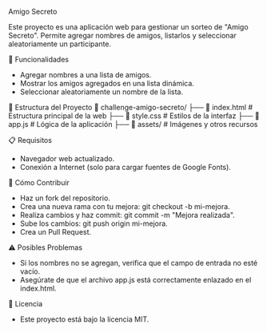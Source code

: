 Amigo Secreto

Este proyecto es una aplicación web para gestionar un sorteo de "Amigo Secreto". Permite agregar nombres de amigos, listarlos y seleccionar aleatoriamente un participante.

🚀 Funcionalidades
- Agregar nombres a una lista de amigos.
- Mostrar los amigos agregados en una lista dinámica.
- Seleccionar aleatoriamente un nombre de la lista.

📂 Estructura del Proyecto
📁 challenge-amigo-secreto/
├── 📄 index.html    # Estructura principal de la web
├── 📄 style.css     # Estilos de la interfaz
├── 📄 app.js        # Lógica de la aplicación
├── 📁 assets/       # Imágenes y otros recursos

📋 Requisitos
- Navegador web actualizado.
- Conexión a Internet (solo para cargar fuentes de Google Fonts).

🎯 Cómo Contribuir
- Haz un fork del repositorio.
- Crea una nueva rama con tu mejora: git checkout -b mi-mejora.
- Realiza cambios y haz commit: git commit -m "Mejora realizada".
- Sube los cambios: git push origin mi-mejora.
- Crea un Pull Request.

⚠️ Posibles Problemas
- Si los nombres no se agregan, verifica que el campo de entrada no esté vacío.
- Asegúrate de que el archivo app.js está correctamente enlazado en el index.html.

📜 Licencia
- Este proyecto está bajo la licencia MIT.
